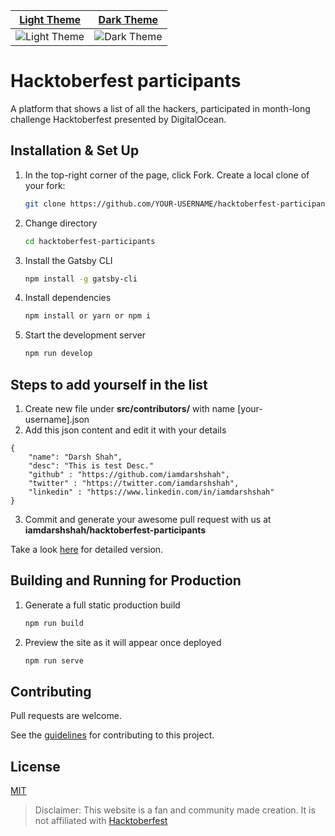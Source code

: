 <div align="center">
  <table border="0" cellspacing="0" cellpadding="0">
    <thead>
      <tr>
        <th>
          <strong><a href="https://ireact.tech">Light Theme</a></strong>
        </th>
        <th>
          <strong><a href="https://ireact.tech">Dark Theme</a></strong>
        </th>
      </tr>
    </thead>
    <tbody>
      <tr>
        <td>
            <img
              alt="Light Theme"
              src="https://github.com/iamdarshshah/hacktoberfest-participants/blob/master/src/static/light-theme.png"
            />
        </td>
        <td>
            <img
              alt="Dark Theme"
              src="https://github.com/iamdarshshah/hacktoberfest-participants/blob/master/src/static/dark-theme.png"
            />
        </td>
      </tr>
    </tbody>
  </table>
</div>

# Hacktoberfest participants

A platform that shows a list of all the hackers, participated in month-long
challenge Hacktoberfest presented by DigitalOcean.

## Installation & Set Up

1. In the top-right corner of the page, click Fork. Create a local clone of your
   fork:

   ```sh
   git clone https://github.com/YOUR-USERNAME/hacktoberfest-participants
   ```

2. Change directory

   ```sh
   cd hacktoberfest-participants
   ```

3. Install the Gatsby CLI

   ```sh
   npm install -g gatsby-cli
   ```

4. Install dependencies

   ```sh
   npm install or yarn or npm i
   ```

5. Start the development server

   ```sh
   npm run develop
   ```

## Steps to add yourself in the list

1. Create new file under **src/contributors/** with name [your-username].json
2. Add this json content and edit it with your details

```
{
    "name": "Darsh Shah",
    "desc": "This is test Desc."
    "github" : "https://github.com/iamdarshshah",
    "twitter" : "https://twitter.com/iamdarshshah",
    "linkedin" : "https://www.linkedin.com/in/iamdarshshah"
}
```

3. Commit and generate your awesome pull request with us at
   **iamdarshshah/hacktoberfest-participants**

Take a look [here](./example-showcase/add_me.md) for detailed version.

## Building and Running for Production

1. Generate a full static production build

   ```sh
   npm run build
   ```

1. Preview the site as it will appear once deployed

   ```sh
   npm run serve
   ```

## Contributing

Pull requests are welcome.

See the [guidelines](CONTRIBUTING.md) for contributing to this project.

## License

[MIT](LICENSE)

> Disclaimer: This website is a fan and community made creation. It is not
> affiliated with [Hacktoberfest](https://hacktoberfest.digitalocean.com/)
